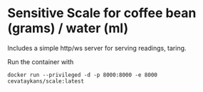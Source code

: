 # Sensitive Scale for coffee bean (grams) / water (ml)

Includes a simple http/ws server for serving readings, taring.

Run the container with
```shell
docker run --privileged -d -p 8000:8000 -e 8000 cevataykans/scale:latest
```
